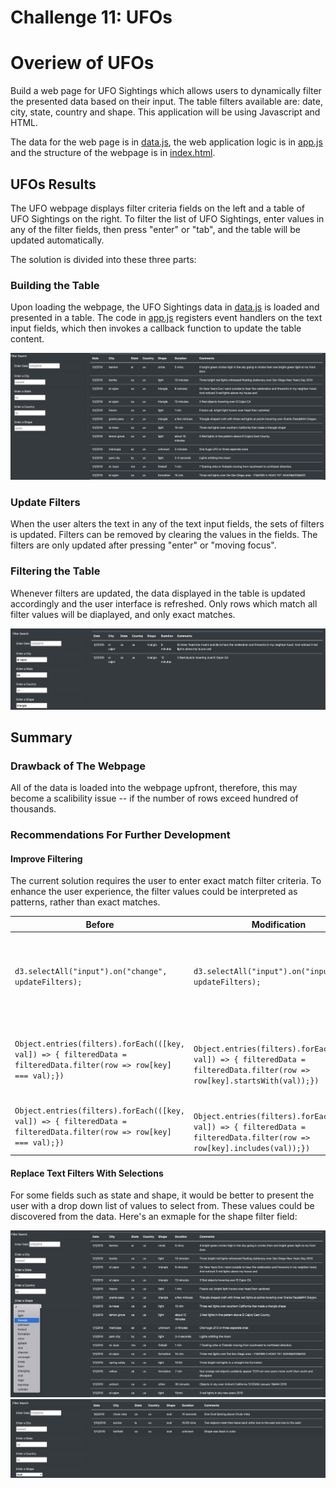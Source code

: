 # Challenge 11: UFOs

# Overiew of UFOs
Build a web page for UFO Sightings which allows users to dynamically filter the presented data based on their input. The table filters available are: date, city, state, country and shape. This application will be using Javascript and HTML. 

The data for the web page is in [data.js](https://github.com/Hala-INTJ/UFOs/blob/main/static/js/data.js), the web application logic is in [app.js](https://github.com/Hala-INTJ/UFOs/blob/main/static/js/app.js) and the structure of the webpage is in [index.html](https://github.com/Hala-INTJ/UFOs/blob/main/static/js/index.html).
## UFOs Results

The UFO webpage displays filter criteria fields on the left and a table of UFO Sightings on the right. To filter the list of UFO Sightings, enter values in any of the filter fields, then press "enter" or "tab", and the table will be updated automatically.

The solution is divided into these three parts:
### Building the Table
Upon loading the webpage, the UFO Sightings data in [data.js](https://github.com/Hala-INTJ/UFOs/blob/main/static/js/data.js) is loaded and presented in a table. The code in [app.js](https://github.com/Hala-INTJ/UFOs/blob/main/static/js/app.js) registers event handlers on the text input fields, which then invokes a callback function to update the table content.

![](https://github.com/Hala-INTJ/UFOs/blob/main/static/images/webpage.png)
### Update Filters
When the user alters the text in any of the text input fields, the sets of filters is updated. Filters can be removed by clearing the values in the fields. The filters are only updated after pressing "enter" or "moving focus". 
### Filtering the Table
Whenever filters are updated, the data displayed in the table is updated accordingly and the user interface is refreshed. Only rows which match all filter values will be diaplayed, and only exact matches.

![](https://github.com/Hala-INTJ/UFOs/blob/main/static/images/filtered_table.png)
## Summary
### Drawback of The Webpage
All of the data is loaded into the webpage upfront, therefore, this may become a scalibility issue -- if the number of rows exceed hundred of thousands. 
### Recommendations For Further Development
#### Improve Filtering 
The current solution requires the user to enter exact match filter criteria. To enhance the user experience, the filter values could be interpreted as patterns, rather than exact matches. 

| Before | Modification | Comments| 
| --- | --- | --- |
| ```d3.selectAll("input").on("change", updateFilters);``` | ```d3.selectAll("input").on("input", updateFilters);``` | Apply filters as the user types rather than waiting for "enter" or "tab" |
| ```Object.entries(filters).forEach(([key, val]) => { filteredData = filteredData.filter(row => row[key] === val);})``` | ``` Object.entries(filters).forEach(([key, val]) => { filteredData = filteredData.filter(row => row[key].startsWith(val));})```| Filter matches on the first part of the text rather than the entire text |
| ```Object.entries(filters).forEach(([key, val]) => { filteredData = filteredData.filter(row => row[key] === val);})``` | ``` Object.entries(filters).forEach(([key, val]) => { filteredData = filteredData.filter(row => row[key].includes(val));})``` | Filter matches anywhere found in the text |
#### Replace Text Filters With Selections
For some fields such as state and shape, it would be better to present the user with a drop down list of values to select from. These values could be discovered from the data. Here's an exmaple for the shape filter field:

![](https://github.com/Hala-INTJ/UFOs/blob/main/static/images/dropdown_allshapes.png) ![](https://github.com/Hala-INTJ/UFOs/blob/main/static/images/dropdown_oval.png)






